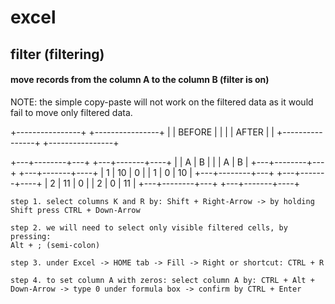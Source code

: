# excel

## filter (filtering)


#### move records from the column A to the column B (filter is on)
NOTE: the simple copy-paste will not work on the filtered data as it would fail to move only filtered data.

+----------------+	+----------------+
|   | BEFORE |   |	|   | AFTER |    |
+----------------+	+----------------+

+---+--------+---+	+---+-------+----+
|   | A      | B |	|   | A     | B  |
+---+--------+---+	+---+-------+----+
| 1 | 10     | 0 |	| 1 | 0     | 10 |
+---+--------+---+	+---+-------+----+
| 2 | 11     | 0 |	| 2 | 0     | 11 |
+---+--------+---+	+---+-------+----+

```vbnet
step 1. select columns K and R by: Shift + Right-Arrow -> by holding Shift press CTRL + Down-Arrow 

step 2. we will need to select only visible filtered cells, by pressing:
Alt + ; (semi-colon)

step 3. under Excel -> HOME tab -> Fill -> Right or shortcut: CTRL + R

step 4. to set column A with zeros: select column A by: CTRL + Alt + Down-Arrow -> type 0 under formula box -> confirm by CTRL + Enter
```